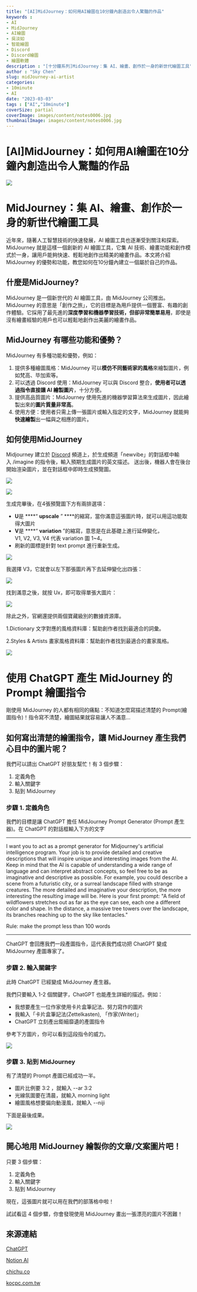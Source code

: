 ```yaml
---
title: "[AI]MidJourney：如何用AI繪圖在10分鐘內創造出令人驚豔的作品"
keywords :
- AI
- MidJourney
- AI繪圖
- 吳淡如
- 智能繪圖
- Discord
- Discord繪圖
- 繪圖軟體
description : "[十分鐘系列]MidJourney：集 AI、繪畫、創作於一身的新世代繪圖工具"
author : "Sky Chen"
slug: midJourney-ai-artist
categories:
- 10minute
- AI
date: "2023-03-03"
tags : ["AI","10minute"]
coverSize: partial
coverImage: images/content/notes0006.jpg
thumbnailImage: images/content/notes0006.jpg
---
```

<!--more-->

# [AI]MidJourney：如何用AI繪圖在10分鐘內創造出令人驚豔的作品

![]( /images/content/20230310006.png)

# MidJourney：集 AI、繪畫、創作於一身的新世代繪圖工具

近年來，隨著人工智慧技術的快速發展，AI 繪圖工具也逐漸受到關注和探索。MidJourney 就是這樣一個創新的 AI 繪圖工具，它集 AI 技術、繪畫功能和創作模式於一身，讓用戶能夠快速、輕鬆地創作出精美的繪畫作品。本文將介紹 MidJourney 的優勢和功能，教您如何在10分鐘內建立一個屬於自己的作品。

## 什麼是MidJourney?

MidJourney 是一個新世代的 AI 繪圖工具，由 MidJourney 公司推出。MidJourney 的意思是「創作之旅」，它的目標是為用戶提供一個豐富、有趣的創作體驗。它採用了最先進的**深度學習和機器學習技術，但卻非常簡單易用**，即使是沒有繪畫經驗的用戶也可以輕鬆地創作出美麗的繪畫作品。

## MidJourney 有哪些功能和優勢？

MidJourney 有多種功能和優勢，例如：

1. 提供多種繪圖風格：MidJourney 可以**模仿不同藝術家的風格**來繪製圖片，例如梵高、毕加索等。
2. 可以透過 Discord 使用：MidJourney 可以與 Discord 整合，**使用者可以透過指令直接讓 AI 繪製圖片**，十分方便。
3. 提供高品質圖片：MidJourney 使用先進的機器學習算法來生成圖片，因此繪製出來的**圖片質量非常高**。
4. 使用方便：使用者只需上傳一張圖片或輸入指定的文字，MidJourney 就能夠**快速繪製**出一幅與之相應的圖片。

## 如何使用MidJourney

Midjourney 建立於 [Discord](https://discord.com/) 頻道上，於生成頻道「newvibe」的對話框中輸入 /imagine 的指令後，輸入預期生成圖片的英文描述。 送出後，機器人會在後台開始渲染圖片，並在對話框中即時生成預覽圖。

![]( /images/content/20230310001.png)


![]( /images/content/20230310002.png)

生成完畢後，在4張預覽圖下方有兩排選項：

- **U**是 ****“ **upscale** ” ****的縮寫，當你滿意這張圖片時，就可以用這功能取得大圖片
- **V**是 ****“ **variation** ”的縮寫，意思是在此基礎上進行延伸變化，V1, V2, V3, V4 代表 variation 圖 1~4。
- 刷新的圖標是針對 text prompt 進行重新生成。

![]( /images/content/20230310003.png)

我選擇 V3，它就會以左下那張圖片再下去延伸變化出四張：

![]( /images/content/20230310004.png)

找到滿意之後，就按 Ux，即可取得單張大圖片：

![]( /images/content/20230310005.png)

除此之外，官網還提供兩個寶藏級別的數據資源庫。

1.Dictionary 文字對應的風格資料庫：幫助創作者找到最適合的詞彙。

2.Styles & Artists 畫家風格資料庫：幫助創作者找到最適合的畫家風格。

![]( /images/content/20230310009.png)

# 使****用 ChatGPT 產生 MidJourney 的 Prompt 繪圖指令****

剛使用 MidJourney 的人都有相同的痛點：不知道怎麼寫描述清楚的 Prompt(繪圖指令)！指令寫不清楚，繪圖結果就容易讓人不滿意…

## 如何寫出清楚的繪圖指令，讓 MidJourney 產生我們心目中的圖片呢？

我們可以請出 ChatGPT 好朋友幫忙！有 3 個步驟：

1. 定義角色
2. 輸入關鍵字
3. 貼到 MidJourney

### ****步驟 1. 定義角色****

我們的目標是讓 ChatGPT 擔任 MidJourney Prompt Generator (Prompt 產生器)。在 ChatGPT 的對話框輸入下方的文字

---

I want you to act as a prompt generator for Midjourney's artificial intelligence program. Your job is to provide detailed and creative descriptions that will inspire unique and interesting images from the AI. Keep in mind that the AI is capable of understanding a wide range of language and can interpret abstract concepts, so feel free to be as imaginative and descriptive as possible. For example, you could describe a scene from a futuristic city, or a surreal landscape filled with strange creatures. The more detailed and imaginative your description, the more interesting the resulting image will be. Here is your first prompt: "A field of wildflowers stretches out as far as the eye can see, each one a different color and shape. In the distance, a massive tree towers over the landscape, its branches reaching up to the sky like tentacles."

Rule: make the prompt less than 100 words

---

ChatGPT 會回應我們一段產圖指令，這代表我們成功把 ChatGPT 變成 MidJourney 產圖專家了。

### ****步驟 2. 輸入關鍵字****

此時 ChatGPT 已經變成 MidJourney 產生器。

我們只要輸入 1-2 個關鍵字，ChatGPT 也能產生詳細的描述。例如：

- 我想要產生一位作家使用卡片盒筆記法、努力寫作的圖片
- 我輸入「卡片盒筆記法(Zettelkasten), 「作家(Writer)」
- ChatGPT 立刻產出鉅細靡遺的產圖指令

參考下方圖片，你可以看到這段指令的威力。

![]( /images/content/20230310007.png)

### ****步驟 3. 貼到 MidJourney****

有了清楚的 Prompt 產圖已經成功一半。

- 圖片比例要 3:2 ，就輸入 --ar 3:2
- 光線氛圍要在清晨，就輸入 morning light
- 繪圖風格想要偏向動漫風，就輸入 --niji

下面是最後成果。

![]( /images/content/20230310008.png)

## **開心地用 MidJourney 繪製你的文章/文案圖片吧！**

只要 3 個步驟：

1. 定義角色
2. 輸入關鍵字
3. 貼到 MidJourney

現在，這張圖片就可以用在我們的部落格中啦！

試試看這 4 個步驟，你會發現使用 MidJourney 畫出一張漂亮的圖片不困難！

## 來源連結

[ChatGPT](https://openai.com/blog/chatgpt/)

[Notion AI](https://www.notion.so/product/ai)

[chichu.co](https://blog.chichu.co/3-steps-for-creators-to-use-chatgpt-generate-midjourney-prompt/)

[kocpc.com.tw](https://www.kocpc.com.tw/archives/453331)